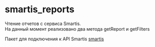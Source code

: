 # smartis_reports
Чтение отчетов с сервиса Smartis.     
На данный момент реализовано два метода getReport и getFilters
     
Пакет для подключения к API Smartis [smartis](./src/smartis) 